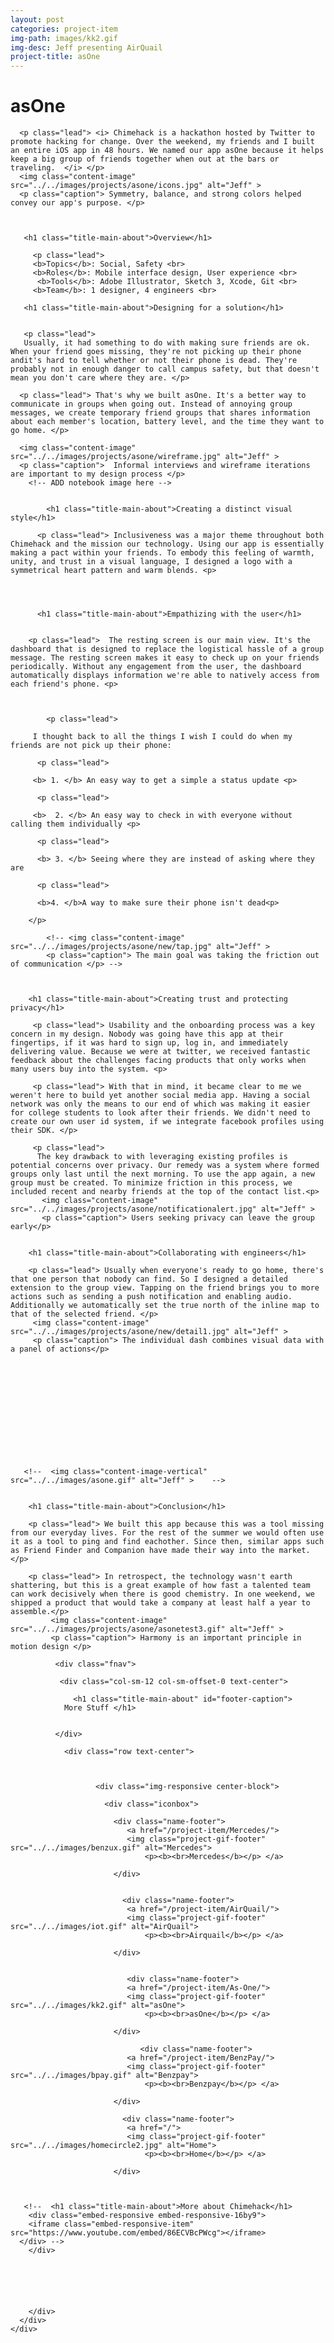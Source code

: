 ```yaml
---
layout: post
categories: project-item
img-path: images/kk2.gif
img-desc: Jeff presenting AirQuail
project-title: asOne
---
```


<div class="container">
  <div class="description">
    <div class="row text-left">
<div class="col-sm-10 col-sm-offset-1">
       <h1 class="title-main-about" id="projectIntro"> asOne </h1>

      <p class="lead"> <i> Chimehack is a hackathon hosted by Twitter to promote hacking for change. Over the weekend, my friends and I built an entire iOS app in 48 hours. We named our app asOne because it helps keep a big group of friends together when out at the bars or traveling.  </i> </p>
      <img class="content-image"  src="../../images/projects/asone/icons.jpg" alt="Jeff" >
      <p class="caption"> Symmetry, balance, and strong colors helped convey our app's purpose. </p>



       <h1 class="title-main-about">Overview</h1>

         <p class="lead">
         <b>Topics</b>: Social, Safety <br>
         <b>Roles</b>: Mobile interface design, User experience <br>
          <b>Tools</b>: Adobe Illustrator, Sketch 3, Xcode, Git <br>
         <b>Team</b>: 1 designer, 4 engineers <br>



<!--
      <h1 class="title-main-about">Background and market research</h1>

      <p class="lead"> Campus safety was a key theme at Chimehack. It was an issue my teammates and I had recently witnessed in college.  <p>

       <p class="lead">
       To brainstorm, I spoke with a wide range of people. <p>

      <p class="lead"> Testimony "I would totally use this when I'm going out with my friends" working proffesional<p>
      <p class="lead"> Testimony "Campus safety is actually a big topic at our school right now. Our campus safety is actually trying out this new app similar to your idea" student <p>
      <p class="lead"> Testimony "We've seen a lot of panic button apps. People don't realize feeling unsafe doesn't always mean you want the police involved." - non profit director<p> -->



       <h1 class="title-main-about">Designing for a solution</h1>


       <p class="lead">
       Usually, it had something to do with making sure friends are ok. When your friend goes missing, they're not picking up their phone andit's hard to tell whether or not their phone is dead. They're probably not in enough danger to call campus safety, but that doesn't mean you don't care where they are. </p>

      <p class="lead"> That's why we built asOne. It's a better way to communicate in groups when going out. Instead of annoying group messages, we create temporary friend groups that shares information about each member's location, battery level, and the time they want to go home. </p>

      <img class="content-image"  src="../../images/projects/asone/wireframe.jpg" alt="Jeff" >
      <p class="caption">  Informal interviews and wireframe iterations are important to my design process </p>
        <!-- ADD notebook image here -->


            <h1 class="title-main-about">Creating a distinct visual style</h1>  

          <p class="lead"> Inclusiveness was a major theme throughout both Chimehack and the mission our technology. Using our app is essentially making a pact within your friends. To embody this feeling of warmth, unity, and trust in a visual language, I designed a logo with a symmetrical heart pattern and warm blends. <p>




          <h1 class="title-main-about">Empathizing with the user</h1>  


        <p class="lead">  The resting screen is our main view. It's the dashboard that is designed to replace the logistical hassle of a group message. The resting screen makes it easy to check up on your friends periodically. Without any engagement from the user, the dashboard automatically displays information we're able to natively access from each friend's phone. <p>



            <p class="lead">

         I thought back to all the things I wish I could do when my friends are not pick up their phone:

          <p class="lead">

         <b> 1. </b> An easy way to get a simple a status update <p>

          <p class="lead">

         <b>  2. </b> An easy way to check in with everyone without calling them individually <p>

          <p class="lead">

          <b> 3. </b> Seeing where they are instead of asking where they are

          <p class="lead">

          <b>4. </b>A way to make sure their phone isn't dead<p>

        </p>   

            <!-- <img class="content-image"  src="../../images/projects/asone/new/tap.jpg" alt="Jeff" >
            <p class="caption"> The main goal was taking the friction out of communication </p> -->



        <h1 class="title-main-about">Creating trust and protecting privacy</h1>  

         <p class="lead"> Usability and the onboarding process was a key concern in my design. Nobody was going have this app at their fingertips, if it was hard to sign up, log in, and immediately delivering value. Because we were at twitter, we received fantastic feedback about the challenges facing products that only works when many users buy into the system. <p>

         <p class="lead"> With that in mind, it became clear to me we weren't here to build yet another social media app. Having a social network was only the means to our end of which was making it easier for college students to look after their friends. We didn't need to create our own user id system, if we integrate facebook profiles using their SDK. </p>

         <p class="lead">
          The key drawback to with leveraging existing profiles is potential concerns over privacy. Our remedy was a system where formed groups only last until the next morning. To use the app again, a new group must be created. To minimize friction in this process, we included recent and nearby friends at the top of the contact list.<p>
           <img class="content-image"  src="../../images/projects/asone/notificationalert.jpg" alt="Jeff" >
           <p class="caption"> Users seeking privacy can leave the group early</p>


        <h1 class="title-main-about">Collaborating with engineers</h1>  

        <p class="lead"> Usually when everyone's ready to go home, there's that one person that nobody can find. So I designed a detailed extension to the group view. Tapping on the friend brings you to more actions such as sending a push notification and enabling audio. Additionally we automatically set the true north of the inline map to that of the selected friend. </p>
         <img class="content-image"  src="../../images/projects/asone/new/detail1.jpg" alt="Jeff" >
         <p class="caption"> The individual dash combines visual data with a panel of actions</p>













       <!--  <img class="content-image-vertical"  src="../../images/asone.gif" alt="Jeff" >    -->


        <h1 class="title-main-about">Conclusion</h1>

        <p class="lead"> We built this app because this was a tool missing from our everyday lives. For the rest of the summer we would often use it as a tool to ping and find eachother. Since then, similar apps such as Friend Finder and Companion have made their way into the market. </p>

        <p class="lead"> In retrospect, the technology wasn't earth shattering, but this is a great example of how fast a talented team can work decisively when there is good chemistry. In one weekend, we shipped a product that would take a company at least half a year to assemble.</p>
             <img class="content-image"  src="../../images/projects/asone/asonetest3.gif" alt="Jeff" >
             <p class="caption"> Harmony is an important principle in motion design </p>





  <!-- DESKTOP FOOTER NAV -->

              <div class="fnav">

               <div class="col-sm-12 col-sm-offset-0 text-center">

                  <h1 class="title-main-about" id="footer-caption">
                More Stuff </h1>


              </div>

                <div class="row text-center">



                       <div class="img-responsive center-block">

                         <div class="iconbox">

                           <div class="name-footer">
                              <a href="/project-item/Mercedes/">
                              <img class="project-gif-footer" src="../../images/benzux.gif" alt="Mercedes">
                                  <p><b><br>Mercedes</b></p> </a>

                           </div>


                             <div class="name-footer">
                              <a href="/project-item/AirQuail/">
                              <img class="project-gif-footer" src="../../images/iot.gif" alt="AirQuail">
                                  <p><b><br>Airquail</b></p> </a>

                           </div>


                              <div class="name-footer">
                              <a href="/project-item/As-One/">
                              <img class="project-gif-footer" src="../../images/kk2.gif" alt="asOne">
                                  <p><b><br>asOne</b></p> </a>

                           </div>

                                 <div class="name-footer">
                              <a href="/project-item/BenzPay/">
                              <img class="project-gif-footer" src="../../images/bpay.gif" alt="Benzpay">
                                  <p><b><br>Benzpay</b></p> </a>

                           </div>



<!--
                            <div class="name-footer">
                              <a href="/project-item/More-Projects/">
                              <img class="project-gif-footer" src="../../images/kk1.gif" alt="Other">
                                  <p><b><br>More</b></p> </a>

                           </div> -->

                             <div class="name-footer">
                              <a href="/">
                              <img class="project-gif-footer" src="../../images/homecircle2.jpg" alt="Home">
                                  <p><b><br>Home</b></p> </a>

                           </div>



       <!--  <h1 class="title-main-about">More about Chimehack</h1>
        <div class="embed-responsive embed-responsive-16by9">
        <iframe class="embed-responsive-item" src="https://www.youtube.com/embed/86ECVBcPWcg"></iframe>
      </div> -->
        </div>






        </div>
      </div>
    </div>
